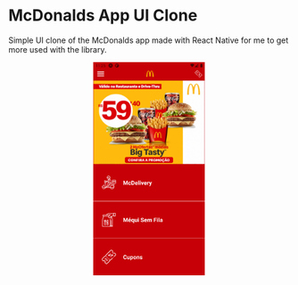 # McDonalds App UI Clone

Simple UI clone of the McDonalds app made with React Native for me to get more used with the library.
<div align="center">
  <img src="assets/screenshot.png" width="200"/>
<div/>  

